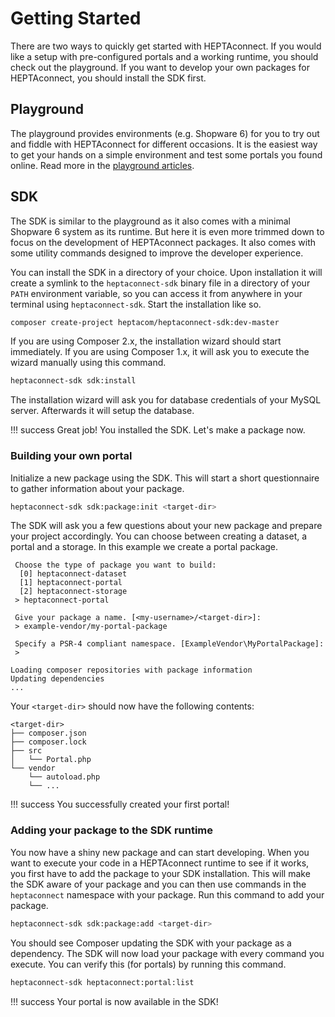 # Getting Started

There are two ways to quickly get started with HEPTAconnect.
If you would like a setup with pre-configured portals and a working runtime, you should check out the playground.
If you want to develop your own packages for HEPTAconnect, you should install the SDK first.

## Playground

The playground provides environments (e.g. Shopware 6) for you to try out and fiddle with HEPTAconnect for different occasions.
It is the easiest way to get your hands on a simple environment and test some portals you found online.
Read more in the [playground articles](./intro.md).


## SDK

The SDK is similar to the playground as it also comes with a minimal Shopware 6 system as its runtime.
But here it is even more trimmed down to focus on the development of HEPTAconnect packages.
It also comes with some utility commands designed to improve the developer experience.

You can install the SDK in a directory of your choice.
Upon installation it will create a symlink to the `heptaconnect-sdk` binary file in a directory of your `PATH` environment variable, so you can access it from anywhere in your terminal using `heptaconnect-sdk`.
Start the installation like so.

```sh
composer create-project heptacom/heptaconnect-sdk:dev-master
```

If you are using Composer 2.x, the installation wizard should start immediately.
If you are using Composer 1.x, it will ask you to execute the wizard manually using this command.

```sh
heptaconnect-sdk sdk:install
```

The installation wizard will ask you for database credentials of your MySQL server.
Afterwards it will setup the database.

!!! success
    Great job! You installed the SDK. Let's make a package now.

### Building your own portal

Initialize a new package using the SDK.
This will start a short questionnaire to gather information about your package.

```sh
heptaconnect-sdk sdk:package:init <target-dir>
```

The SDK will ask you a few questions about your new package and prepare your project accordingly.
You can choose between creating a dataset, a portal and a storage.
In this example we create a portal package.

```
 Choose the type of package you want to build:
  [0] heptaconnect-dataset
  [1] heptaconnect-portal
  [2] heptaconnect-storage
 > heptaconnect-portal

 Give your package a name. [<my-username>/<target-dir>]:
 > example-vendor/my-portal-package

 Specify a PSR-4 compliant namespace. [ExampleVendor\MyPortalPackage]:
 > 

Loading composer repositories with package information
Updating dependencies
...
```

Your `<target-dir>` should now have the following contents:

```
<target-dir>
├── composer.json
├── composer.lock
├── src
│   └── Portal.php
└── vendor
    └── autoload.php
    └── ...
```

!!! success
    You successfully created your first portal!

### Adding your package to the SDK runtime

You now have a shiny new package and can start developing.
When you want to execute your code in a HEPTAconnect runtime to see if it works, you first have to add the package to your SDK installation.
This will make the SDK aware of your package and you can then use commands in the `heptaconnect` namespace with your package.
Run this command to add your package.

```sh
heptaconnect-sdk sdk:package:add <target-dir>
```

You should see Composer updating the SDK with your package as a dependency.
The SDK will now load your package with every command you execute.
You can verify this (for portals) by running this command.

```sh
heptaconnect-sdk heptaconnect:portal:list
```

!!! success
    Your portal is now available in the SDK!
